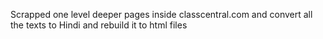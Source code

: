 Scrapped one level deeper pages inside classcentral.com and convert all the texts to Hindi and rebuild it to html files
